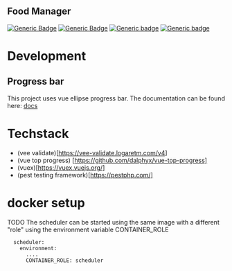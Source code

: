 Food Manager
------------
[![Generic Badge](https://img.shields.io/github/checks-status/utrotzek/food-manager/master?label=master)](https://shields.io/) [![Generic Badge](https://img.shields.io/github/checks-status/utrotzek/food-manager/develop?label=develop)](https://shields.io/) [![Generic badge](https://img.shields.io/badge/php--coverage-100%25-success)](https://shields.io/) [![Generic badge](https://img.shields.io/badge/js--coverage-100%25-success)](https://shields.io/)

# Development

## Progress bar
This project uses vue ellipse progress bar. The documentation can be found here: [docs](https://github.com/setaman/vue-ellipse-progress#installation)

# Techstack

* (vee validate)[https://vee-validate.logaretm.com/v4]
* (vue top progress) [https://github.com/dalphyx/vue-top-progress]
* (vuex)[https://vuex.vuejs.org/]
* (pest testing framework)[https://pestphp.com/]

# docker setup
TODO
The scheduler can be started using the same image with a different "role" using the environment variable CONTAINER_ROLE

```
  scheduler:
    environment:
      ....
      CONTAINER_ROLE: scheduler
```